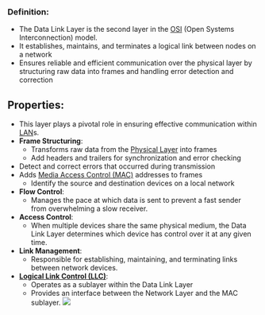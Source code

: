 ### Definition:
- The Data Link Layer is the second layer in the [OSI](OSI) (Open Systems Interconnection) model.
- It establishes, maintains, and terminates a logical link between nodes on a network
- Ensures reliable and efficient communication over the physical layer by structuring raw data into frames and handling error detection and correction
## Properties:
- This layer plays a pivotal role in ensuring effective communication within [LAN](LAN.md)s.
-  **Frame Structuring**:    
	- Transforms raw data from the [Physical Layer](Physical%20Layer.md) into frames
	- Add headers and trailers for synchronization and error checking
- Detect and correct errors that occurred during transmission
- Adds [Media Access Control (MAC)](Media%20Access%20Control%20(MAC).md) addresses to frames
	- Identify the source and destination devices on a local network
- **Flow Control**: 
	- Manages the pace at which data is sent to prevent a fast sender from overwhelming a slow receiver. 
- **Access Control**: 
	- When multiple devices share the same physical medium, the Data Link Layer determines which device has control over it at any given time.
- **Link Management**: 
	- Responsible for establishing, maintaining, and terminating links between network devices.
- **[Logical Link Control (LLC)](Logical%20Link%20Control%20(LLC).md)**:
	- Operates as a sublayer within the Data Link Layer
	- Provides an interface between the Network Layer and the MAC sublayer.
![](Pasted%20image%2020231127120240.png)
